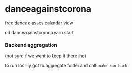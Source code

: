 # danceagainstcorona
free dance classes calendar view

cd danceagainstcorona
yarn start


### Backend aggregation
(not sure if we want to keep it there tho)

to run locally got to aggregate folder and call: `make run-back`
